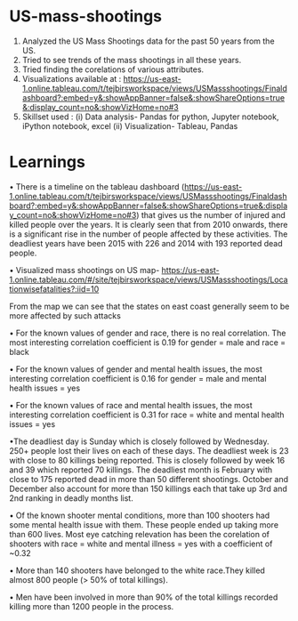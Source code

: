 # US-mass-shootings
1) Analyzed the US Mass Shootings data for the past 50 years from the US. 
2) Tried to see trends of the mass shootings in all these years.
3) Tried finding the corelations of various attributes.
4) Visualizations available at : https://us-east-1.online.tableau.com/t/tejbirsworkspace/views/USMassshootings/Finaldashboard?:embed=y&:showAppBanner=false&:showShareOptions=true&:display_count=no&:showVizHome=no#3
6) Skillset used :
   (i) Data analysis- Pandas for python, Jupyter notebook, iPython notebook, excel
   (ii) Visualization- Tableau, Pandas
   
   
   
# Learnings
• There is a timeline on the tableau dashboard (https://us-east-1.online.tableau.com/t/tejbirsworkspace/views/USMassshootings/Finaldashboard?:embed=y&:showAppBanner=false&:showShareOptions=true&:display_count=no&:showVizHome=no#3) that gives us the number of injured and killed people over the years. 
It is clearly seen that from 2010 onwards, there is a significant rise in the number of people affected by these activities. The deadliest years have been 2015 with 226 and 2014 with 193 reported dead people.

• Visualized mass shootings on US map-
https://us-east-1.online.tableau.com/#/site/tejbirsworkspace/views/USMassshootings/Locationwisefatalities?:iid=10

From the map we can see that the states on east coast generally seem to be more affected by such attacks

• For the known values of gender and race, there is no real correlation. The  most interesting correlation coefficient is 0.19 for gender = male and race = black

• For the known values of gender and mental health issues, the  most interesting correlation coefficient is 0.16 for gender = male and mental health issues = yes

• For the known values of race and mental health issues, the  most interesting correlation coefficient is 0.31 for race = white and mental health issues = yes

•The deadliest day is Sunday which is closely followed by Wednesday. 250+ people lost their lives on each of these days.
 The deadliest week is 23 with close to 80 killings being reported. This is closely followed by week 16 and 39 which reported 70  killings.
The deadliest month is February with close to 175 reported dead in more than 50 different shootings. October and December also account for more than 150 killings each that take up 3rd and 2nd ranking in deadly months list.

• Of the known shooter mental conditions, more than 100 shooters had some mental health issue with them. These people ended up taking more than 600 lives. Most eye catching relevation has been the corelation of shooters with race = white and mental illness = yes with a coefficient of ~0.32

• More than 140 shooters have belonged to the white race.They killed almost 800 people (> 50% of total killings).

• Men have been involved in more than 90% of the total killings recorded killing more than 1200 people in the process.



